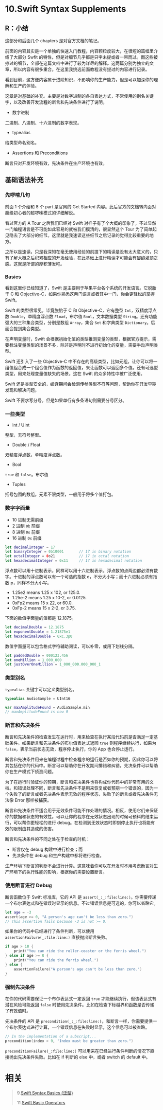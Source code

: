# 10.Swift Syntax Supplements

## R：小结

这部分和后面几个 chapters 是对官方文档的笔记。

前面的内容其实是一个单独的快速入门教程，内容颗粒度较大，在很短的篇幅里介绍了大部分 Swfit 的特性，但是对细节几乎都是只字未提或者一带而过。而这些被掠过的细节，全部在这篇文档中进行了较为详尽的解释。这两篇分别为独立的文章，所以内容有很多重合。在这里我挑选前面教程没有提过的内容进行记录。

看到目前，这方便内容属于进阶知识，不影响你的生产能力，但是可以加深你的理解和生产的体验。

这章是对基础的补充。主要是对数字进制的各自表达方式，不常使用的别名关键字，以及改善开发流程的断言和先决条件进行了说明。

- 数字进制

二进制、八进制、十六进制的数字表现。

- typealias

给类型命名别名。

- Assertions 和 Preconditions

断言只对开发环境有效，先决条件在生产环境也有效。

## 基础语法补充

### 先啰嗦几句

前面 1 个介绍和 8 个 part 是官网的 Get Started 内容。此后官方的文档转向面对超级初心者的超啰嗦模式的详细解说。

看过官方的 A Tour 之后我们已经对 Swift 对样子有了个大概的印象了，不过显然一门编程语言是不可能如此容易的就被我们摸清的，很显然这个 Tour 为了简单起见隐去了大部分的细节。这里就是我速读这些细节之后记录的觉得比较重要的地方。

之所以是速读，只是我深知在毫无使用经验的前提下的精读是没有太大意义的，只有了解大概之后积累相应的开发经验，在此基础上进行精读才可能会有醍醐灌顶之感。这就是所谓的厚积薄发吧。

### Basics

看到这里你已经知道了，Swift 是主要用于苹果平台各个系统的开发语言。它脱胎于 C 和 Objective-C，如果你熟悉这两门语言或者其中一门，你会更轻松的掌握 Swift。

Swift 的类型很常见，毕竟脱胎于 C 和 Objective-C，它有整型 `Int`，双精度浮点数 `Double`，单精度浮点数 `Fload`，布尔值 `Bool`，文本数据类型 `String`。还有功能强大的三种集合类型，分别是数组 `Array`，集合 `Set` 和字典类型 `Dictionary`。后面会提到集合类型。

在声明变量时，Swift 会根据初始化值的类型推测变量的类型，根据官方提示，需要标注变量类型的场景不多，除非是声明时不进行初始化的变量，需要手动声明类型。

Swift 还引入了一些 Objective-C 中不存在的高级类型，比如元组，让你可以将一组值组合成一个组合值作为函数的返回值，来让函数可以返回多个值。还有可选型类型，用来处理变量值缺失的场景，这在 Swift 的众多特性中被广泛使用。

Swift 还是类型安全的，编译期间会检测传参类型不符等问题，帮助你在开发早期发现和解决问题。

Swift 不要求写分号，但是如果单行有多条语句则需要分号区分。

### 一些类型

- Int / UInt

整型，无符号整型。

- Double / Float

双精度浮点数，单精度浮点数。

- Bool

`true` 和 `false`。布尔值

- Tuples

括号包围的数组，元素不限类型，一般用于将多个值打包。

### 数字字面量

- 10 进制无需前缀
- 2 进制 `0b` 前缀
- 8 进制 `0o` 前缀
- 16 进制 `0x` 前缀

```swift
let decimalInteger = 17
let binaryInteger = 0b10001       // 17 in binary notation
let octalInteger = 0o21           // 17 in octal notation
let hexadecimalInteger = 0x11     // 17 in hexadecimal notation
```

浮点数可以用十进制表示，同样可以用十六进制表示。浮点数的点两边都必须有数字。十进制的浮点数可以有一个可选的指数 e，不分大小写；而十六进制必须有指数 p，同样不分大小写。

- 1.25e2 means 1.25 x 102, or 125.0.
- 1.25e-2 means 1.25 x 10-2, or 0.0125.
- 0xFp2 means 15 x 22, or 60.0.
- 0xFp-2 means 15 x 2-2, or 3.75.

下面的数值字面量的值都是 12.1875。

```swift
let decimalDouble = 12.1875
let exponentDouble = 1.21875e1
let hexadecimalDouble = 0xC.3p0
```

数值字面量可以包含格式字符辅助阅读，可以补零，或用下划线分隔。

```swift
let paddedDouble = 000123.456
let oneMillion = 1_000_000
let justOverOneMillion = 1_000_000.000_000_1
```

### 类型别名

`typealias` 关键字可以定义类型别名。

```swift
typealias AudioSample = UInt16

var maxAmplitudeFound = AudioSample.min
// maxAmplitudeFound is now 0
```

### 断言和先决条件

断言和先决条件的检查发生在运行时，用来检查在执行某段代码前是否满足一定基础条件。如果断言和先决条件的布尔值表达式返回 `true` 则程序继续执行，如果为 `false`，表示当前状态无效，程序停止执行，你的 App 也会停止运行。

断言和先决条件用来在编程过程中检查程序的运行是否如你的预期，因此你可以将其包括在你的代码中。断言可以帮助你在开发期间排错和纠错，先决条件可以帮助你在生产模式下侦测问题。

为了在运行时验证你的预期，断言和先决条件也将构成你代码中的非常有用的文档。和错误处理不同，断言和先决条件不是用来恢复或者预期一个错误的，因为一个失败了的断言或者先决条件表示无效的程序状态，失败了的断言或者先决条件无法像 Error 那样被捕获。

断言和先决条件不适合用于无效条件可能不作处理的情况。相反，使用它们来保证你的数据和状态的有效性，可以让你的程序在无效状态出现的时候可预料的结束运行，可以帮你更轻松的进行 debug。在检测到无效状态时即刻停止执行也将能有效的限制由其造成的伤害。

断言和先决条件的不同之处在于检查的时机：

- 断言仅在 debug 构建中进行检查；而
- 先决条件在 debug 和生产构建中都将进行检查。

生产环境下断言的判断不会进行计算。这意味着你可以在开发时不用考虑断言对生产环境下的执行性能的影响，根据你的需要设置断言。

### 使用断言进行 Debug

断言函数位于 Swift 标准库，它的 API 是 `assert(_:_:file:line:)`。你需要传递一个布尔表达式和在错误时显示的信息。不过错误信息是可选的，你可以省略它。

```swift
let age = -3
assert(age >= 0, "A person's age can't be less than zero.")
// This assertion fails because -3 is not >= 0.
```

如果你的代码中已经进行了条件判断，可以使用 `assertionFailure(_:file:line:)` 直接抛出断言失败。

```swift
if age > 10 {
    print("You can ride the roller-coaster or the ferris wheel.")
} else if age >= 0 {
    print("You can ride the ferris wheel.")
} else {
    assertionFailure("A person's age can't be less than zero.")
}
```

### 强制先决条件

在你的代码需要保证一个布尔表达式一定返回 `true` 才能继续执行，但该表达式有潜在风险可能返回 `false` 时使用先决条件。比如在检查下标越界和函数是否传递了有效值时。

先决条件的 API 是 `precondition(_:_:file:line:)`，和断言一样，你需要提供一个布尔表达式进行计算，一个错误信息在失败时显示，这个信息可以被省略。

```swift
// In the implementation of a subscript...
precondition(index > 0, "Index must be greater than zero.")
```

`preconditionFailure(_:file:line:)` 可以用来在已经进行条件判断的情况下直接抛出先决条件失败。比如在 if 判断的 else 中，或者 switch 的 default 中。

# 相关

> 9.[Swift Syntax Basics (泛型)](<https://github.com/zfanli/notes/blob/master/swift/9.SyntaxBasics(Generics).md>)
>
> 11.[Swift Basic Operators](https://github.com/zfanli/notes/blob/master/swift/11.BasicOperators.md)
